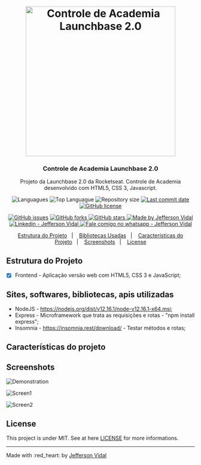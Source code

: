 <h1 align="center">
    <img alt="Controle de Academia Launchbase 2.0" src="./screenshots/cover.png"  width="400px"/>
</h1>

<h3 align="center" >
  Controle de Academia Launchbase 2.0
</h3>

<p align="center">
  Projeto da Launchbase 2.0 da Rocketseat. Controle de Academia desenvolvido com HTML5, CSS 3, Javascript.
</p>


<p align="center">
  <img alt="Languagues" src="https://img.shields.io/github/languages/count/jeffersonvidal/Controle-de-Academia">
  <img alt="Top Languague" src="https://img.shields.io/github/languages/top/jeffersonvidal/Controle-de-Academia">
  <img alt="Repository size" src="https://img.shields.io/github/repo-size/jeffersonvidal/Controle-de-Academia">
  <a href="https://github.com/jeffersonvidal/foodfy/commits/master">
    <img alt="Last commit date" src="https://img.shields.io/github/last-commit/jeffersonvidal/Controle-de-Academia">
  </a>
  <a href="https://github.com/jeffersonvidal/Controle-de-Academia" target="_blank">
    <img alt="GitHub license" src="https://img.shields.io/github/license/jeffersonvidal/Controle-de-Academia">
  </a>
</p>
<p align="center">
  <a href="https://github.com/jeffersonvidal/Controle-de-Academia/issues" target="_blank">
    <img alt="GitHub issues" src="https://img.shields.io/github/issues/jeffersonvidal/Controle-de-Academia"></a>
  <a href="https://github.com/jeffersonvidal/Controle-de-Academia/network" target="_blank">
    <img alt="GitHub forks" src="https://img.shields.io/github/forks/jeffersonvidal/Controle-de-Academia">
  </a>
  <a href="https://github.com/jeffersonvidal/Controle-de-Academia/stargazers" target="_blank">
    <img alt="GitHub stars" src="https://img.shields.io/github/stars/jeffersonvidal/Controle-de-Academia">
  </a>
  <a href="https://github.com/jeffersonvidal" target="_blank">
    <img alt="Made by Jefferson Vidal" src="https://img.shields.io/badge/made%20by-jeffersonvidal-informational">
  </a>
  <a href="https://www.linkedin.com/in/jeffersonvidal/" target="_blank" >
    <img alt="Linkedin - Jefferson Vidal" src="https://img.shields.io/badge/Linkedin--%23F8952D?style=social&logo=linkedin">
  </a>
  <a href="https://api.whatsapp.com/send?phone=5538988294043"
        target="_blank" >
    <img alt="Fale comigo no whatsapp - Jefferson Vidal" src="https://img.shields.io/badge/Whatsapp--%23F8952D?style=social&logo=whatsapp">
  </a>
</p>

<p align="center">
  <a href="#Estrutura">Estrutura do Projeto</a>&nbsp;&nbsp;&nbsp;|&nbsp;&nbsp;&nbsp;
  <a href="#Bibliotecas">Bibliotecas Usadas</a>&nbsp;&nbsp;&nbsp;|&nbsp;&nbsp;&nbsp;
  <a href="#Caracteristicas">Características do Projeto</a>&nbsp;&nbsp;&nbsp;|&nbsp;&nbsp;&nbsp;
  <a href="#Screenshots">Screenshots</a>&nbsp;&nbsp;&nbsp;|&nbsp;&nbsp;&nbsp;
  <a href="#License">License</a>
</p>

<a id="Estrutura"></a>

## Estrutura do Projeto

- [x] Frontend - Aplicação versão web com HTML5, CSS 3 e JavaScript;

<a id="Bibliotecas"></a>
## Sites, softwares, bibliotecas, apis utilizadas

* NodeJS - https://nodejs.org/dist/v12.16.1/node-v12.16.1-x64.msi;
* Express - Microframework que trata as requisições e rotas - "npm install express";
* Insomnia - https://insomnia.rest/download/ - Testar métodos e rotas;

<a id="Caracteristicas"></a>
## Características do projeto

<a id="Screenshots"></a>
## Screenshots

<p align="center">

  ![Demonstration](https://github.com/jeffersonvidal/Controle-de-Academia/blob/master/screenshots/screen01.PNG?raw=true)

  ![Screen1](https://github.com/jeffersonvidal/Controle-de-Academia/blob/master/screenshots/screen02.PNG?raw=true)
  
  ![Screen2](https://github.com/jeffersonvidal/Controle-de-Academia/blob/master/screenshots/screen03.PNG?raw=true)

</p>

<a id="License"></a>
## License

This project is under MIT. See at here [LICENSE](/LICENSE) for more informations.

---

Made with :red_heart: by [Jefferson Vidal](https://github.com/jeffersonvidal)